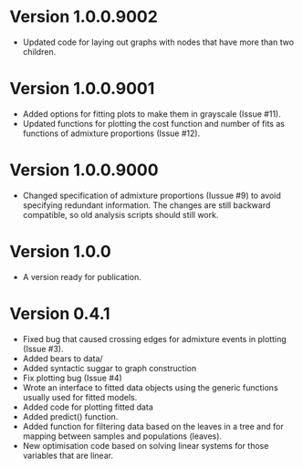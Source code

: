 # Version 1.0.0.9002

 * Updated code for laying out graphs with nodes that have more than two children.

# Version 1.0.0.9001

 * Added options for fitting plots to make them in grayscale (Issue #11).
 * Updated functions for plotting the cost function and number of fits as functions of admixture
   proportions (Issue #12).

# Version 1.0.0.9000

 * Changed specification of admixture proportions (Iussue #9) to avoid specifying redundant
   information. The changes are still backward compatible, so old analysis scripts should
   still work.


# Version 1.0.0

 * A version ready for publication.

# Version 0.4.1

 * Fixed bug that caused crossing edges for admixture events in plotting (Issue #3).
 * Added bears to data/
 * Added syntactic suggar to graph construction
 * Fix plotting bug (Issue #4)
 * Wrote an interface to fitted data objects using the generic functions usually used
   for fitted models.
 * Added code for plotting fitted data
 * Added predict() function.
 * Added function for filtering data based on the leaves in a tree and for mapping
   between samples and populations (leaves).
 * New optimisation code based on solving linear systems for those variables that are linear.
 
